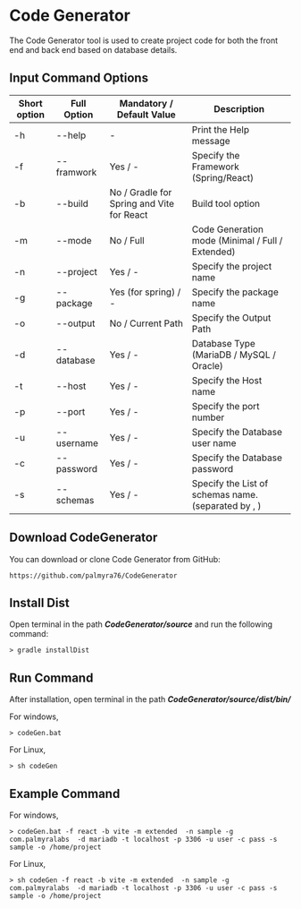 # Code Generator

 The Code Generator tool is used to create project code for both the front end and back end based on database details. 

## Input Command Options


| Short option | Full Option | Mandatory / Default Value | Description |
| ------------ | ----------- | ----------- |----------- |
|   -h         | --help    | -    |Print the Help message |
|   -f         | --framwork   | Yes / -     |Specify the Framework (Spring/React) |
|   -b       | --build | No / Gradle for Spring and Vite for React |Build tool option |
|   -m       | --mode | No / Full |Code Generation mode (Minimal / Full / Extended) |
|   -n       | --project | Yes / - | Specify the project name |
|   -g       | --package | Yes (for spring) / - | Specify the package name |
|   -o       | --output | No / Current Path | Specify the Output Path |
|   -d       | --database | Yes / - | Database Type (MariaDB / MySQL / Oracle) |
|   -t       | --host | Yes / - | Specify the Host name |
|   -p       | --port | Yes / - | Specify the port number |
|   -u       | --username | Yes / - | Specify the Database user name |
|   -c      | --password | Yes / - | Specify the Database password |
|   -s      | --schemas | Yes / - | Specify the List of schemas name. (separated by , ) |


## Download CodeGenerator
You can download or clone Code Generator from GitHub:

    https://github.com/palmyra76/CodeGenerator

## Install Dist

Open terminal in the path **_CodeGenerator/source_** and run the following command:

    > gradle installDist

## Run Command

After installation, open terminal in the path **_CodeGenerator/source/dist/bin/_** 

For windows,

    > codeGen.bat

For Linux,

    > sh codeGen

## Example Command

For windows,

    > codeGen.bat -f react -b vite -m extended  -n sample -g com.palmyralabs  -d mariadb -t localhost -p 3306 -u user -c pass -s sample -o /home/project

For Linux,

    > sh codeGen -f react -b vite -m extended  -n sample -g com.palmyralabs  -d mariadb -t localhost -p 3306 -u user -c pass -s sample -o /home/project

